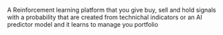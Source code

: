 A Reinforcement learning platform that you give buy, sell and hold signals with a probability that are created from technichal indicators or an AI predictor model and it learns to manage you portfolio